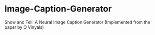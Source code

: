 # Image-Caption-Generator
Show and Tell: A Neural Image Caption Generator (Implemented from the paper by O Vinyals)
